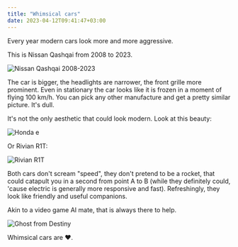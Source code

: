 ```yaml
---
title: "Whimsical cars"
date: 2023-04-12T09:41:47+03:00
---
```


Every year modern cars look more and more aggressive.

This is Nissan Qashqai from 2008 to 2023.

![Nissan Qashqai 2008-2023](/img/posts/nissan-qashqai.jpg)

The car is bigger, the headlights are narrower, the front grille more prominent. Even in stationary the car looks like it is frozen in a moment of flying 100 km/h. You can pick any other manufacture and get a pretty similar picture. It's dull.

It's not the only aesthetic that could look modern. Look at this beauty:

![Honda e](/img/posts/honda-e.jpg)

Or Rivian R1T:

![Rivian R1T](/img/posts/rivian-r1t.jpg)

Both cars don't scream "speed", they don't pretend to be a rocket, that could catapult you in a second from point A to B (while they definitely could, 'cause electric is generally more responsive and fast). Refreshingly, they look like friendly and useful companions.

Akin to a video game AI mate, that is always there to help.

![Ghost from Destiny](/img/posts/destiny-ghost.jpg)


Whimsical cars are ❤️.